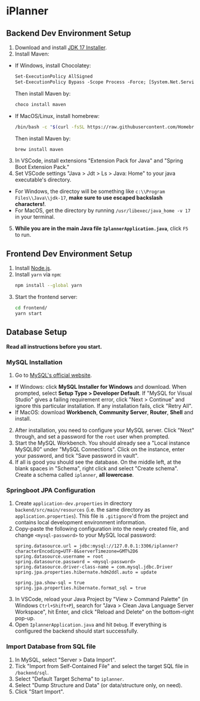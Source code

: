 # iPlanner

## Backend Dev Environment Setup

1. Download and install [JDK 17 Installer](https://www.oracle.com/java/technologies/javase/jdk17-archive-downloads.html).
2. Install Maven:
* If Windows, install Chocolatey:
  ```ps
  Set-ExecutionPolicy AllSigned
  Set-ExecutionPolicy Bypass -Scope Process -Force; [System.Net.ServicePointManager]::SecurityProtocol = [System.Net.ServicePointManager]::SecurityProtocol -bor 3072; iex ((New-Object System.Net.WebClient).DownloadString('https://community.chocolatey.org/install.ps1'))
  ```
  Then install Maven by:
  ```ps
  choco install maven
  ```
* If MacOS/Linux, install homebrew:
  ```sh
  /bin/bash -c "$(curl -fsSL https://raw.githubusercontent.com/Homebrew/install/HEAD/install.sh)"
  ```
  Then install Maven by:
  ```sh
  brew install maven
  ```

3. In VSCode, install extensions "Extension Pack for Java" and "Spring Boot Extension Pack."
4. Set VSCode settings "Java > Jdt > Ls > Java: Home" to your java executable's directory.
* For Windows, the directoy will be something like `c:\\Program Files\\Java\\jdk-17`, **make sure to use escaped backslash characters!**.
* For MacOS, get the directory by running `/usr/libexec/java_home -v 17` in your terminal.
5. **While you are in the main Java file `IplannerApplication.java`**, click `F5` to run.

## Frontend Dev Environment Setup

1. Install [Node.js](https://nodejs.org/en/download/).
2. Install `yarn` via `npm`:
   ```sh
   npm install --global yarn
   ```
3. Start the frontend server:
   ```sh
   cd frontend/
   yarn start
   ```

## Database Setup

**Read all instructions before you start.**

### MySQL Installation

1. Go to [MySQL's official website](https://dev.mysql.com/downloads/).
- If Windows: click **MySQL Installer for Windows** and download. When prompted, select **Setup Type > Developer Default**. If "MySQL for Visual Studio" gives a failing requirement error, click "Next > Continue" and ignore this particular installation. If any installation fails, click "Retry All".
- If MacOS: download **Workbench**, **Community Server**, **Router**, **Shell** and install.
2. After installation, you need to configure your MySQL server. Click "Next" through, and set a password for the `root` user when prompted.
3. Start the MySQL Workbench. You should already see a "Local instance MySQL80" under "MySQL Connections". Click on the instance, enter your password, and tick "Save password in vault".
4. If all is good you should see the database. On the middle left, at the blank spaces in "Schema", right click and select "Create schema". Create a schema called `iplanner`, **all lowercase**.

### Springboot JPA Configuration

1. Create `application-dev.properties` in directory `backend/src/main/resources` (i.e. the same directory as `application.properties`). This file is `.gitignore`'d from the project and contains local development environment information.
2. Copy-paste the following configuration into the newly created file, and change `<mysql-password>` to your MySQL local password:
   ```
   spring.datasource.url = jdbc:mysql://127.0.0.1:3306/iplanner?characterEncoding=UTF-8&serverTimezone=GMT%2D6
   spring.datasource.username = root
   spring.datasource.password = <mysql-password>
   spring.datasource.driver-class-name = com.mysql.jdbc.Driver
   spring.jpa.properties.hibernate.hdm2ddl.auto = update

   spring.jpa.show-sql = true
   spring.jpa.properties.hibernate.format_sql = true
   ```
3. In VSCode, reload your Java Project by "View > Command Palette" (in Windows `Ctrl+Shift+P`), search for "Java > Clean Java Language Server Workspace", hit Enter, and click "Reload and Delete" on the bottom-right pop-up.
4. Open `IplannerApplication.java` and hit `Debug`. If everything is configured the backend should start successfully.

### Import Database from SQL file

1. In MySQL, select "Server > Data Import".
2. Tick "Import from Self-Contained File" and select the target SQL file in `/backend/sql`.
3. Select "Default Target Schema" to `iplanner`.
4. Select "Dump Structure and Data" (or data/structure only, on need).
5. Click "Start Import".